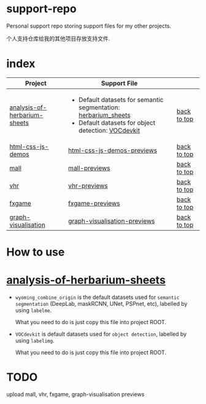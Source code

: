 # support-repo

Personal support repo storing support files for my other projects.

个人支持仓库给我的其他项目存放支持文件.

# index

| Project                        | Support File                                                                                                                                 |               |
| ------------------------------ | -------------------------------------------------------------------------------------------------------------------------------------------- | ------------- |
| [analysis-of-herbarium-sheets] | <ul><li>Default datasets for semantic segmentation: [herbarium_sheets]</li> <li>Default datasets for object detection: [VOCdevkit]</li></ul> | [back to top] |
| [html-css-js-demos]            | [html-css-js-demos-previews]                                                                                                                 | [back to top] |
| [mall]                         | [mall-previews]                                                                                                                              | [back to top] |
| [vhr]                          | [vhr-previews]                                                                                                                               | [back to top] |
| [fxgame]                       | [fxgame-previews]                                                                                                                            | [back to top] |
| [graph-visualisation]          | [graph-visualisation-previews]                                                                                                               | [back to top] |

# How to use

# [analysis-of-herbarium-sheets]

-   `wyoming_combine_origin` is the default datasets used for `semantic segmentation` (DeepLab, maskRCNN, UNet, PSPnet, etc), labelled by using `labelme`.

    What you need to do is just copy this file into project ROOT.

-   `VOCdevkit` is default datasets used for `object detection`, labelled by using `labelimg`.

    What you need to do is just copy this file into project ROOT.

# TODO

upload mall, vhr, fxgame, graph-visualisation previews

[analysis-of-herbarium-sheets]: https://github.com/lyzsk/analysis-of-herbarium-sheets
[herbarium_sheets]: ./analysis-of-herbarium-sheets/herbarium_sheets/wyoming_combine_origin/
[vocdevkit]: ./analysis-of-herbarium-sheets/VOCdevkit/
[html-css-js-demos]: https://github.com/lyzsk/html-css-js-demos
[html-css-js-demos-previews]: ./html-css-js-demos/previews/
[mall]: https://github.com/lyzsk/graduate-mall
[mall-previews]: #todo
[vhr]: https://github.com/lyzsk/graduate-vhr
[vhr-previews]: #todo
[fxgame]: https://github.com/lyzsk/graduate-fxgame
[fxgame-previews]: #todo
[graph-visualisation]: https://github.com/lyzsk/graph_visualisation
[graph-visualisation-previews]: #todo
[back to top]: #index
